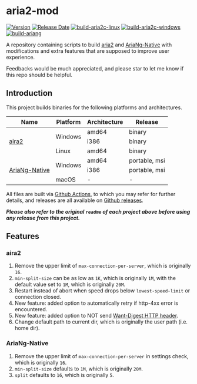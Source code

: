 # aria2-mod
[![Version](https://img.shields.io/github/v/release/Elypha/aria2-alter)](https://github.com/Elypha/aria2-alter/releases)
[![Release Date](https://img.shields.io/github/release-date/Elypha/aria2-alter)](https://github.com/Elypha/aria2-alter/releases)
[![build-aria2c-linux](https://github.com/Elypha/aria2-alter/actions/workflows/build-aria2c-linux.yml/badge.svg)](https://github.com/Elypha/aria2-alter/actions/workflows/build-aria2c-linux.yml)
[![build-aria2c-windows](https://github.com/Elypha/aria2-alter/actions/workflows/build-aria2c-windows.yml/badge.svg)](https://github.com/Elypha/aria2-alter/actions/workflows/build-aria2c-windows.yml)
[![build-ariang](https://github.com/Elypha/aria2-alter/actions/workflows/build-ariang.yml/badge.svg)](https://github.com/Elypha/aria2-alter/actions/workflows/build-ariang.yml)

A repository containing scripts to build [aria2](https://github.com/aria2/aria2) and [AriaNg-Native](https://github.com/mayswind/AriaNg-Native) with modifications and extra features that are supposed to improve user experience.

Feedbacks would be much appreciated, and please star to let me know if this repo should be helpful.

## Introduction

This project builds binaries for the following platforms and architectures.

<table>
    <thead>
        <tr>
            <th>Name</th>
            <th>Platform</th>
            <th>Architecture</th>
            <th>Release</th>
        </tr>
    </thead>
    <tbody>
        <tr>
            <td rowspan=3><a href="https://github.com/aria2/aria2">aira2</a></td>
            <td rowspan=2>Windows</td>
            <td>amd64</td>
            <td>binary</td>
        </tr>
        <tr>
            <td>i386</td>
            <td>binary</td>
        </tr>
        <tr>
            <td>Linux</td>
            <td>amd64</td>
            <td>binary</td>
        </tr>
        <tr>
            <td rowspan=3><a href="https://github.com/mayswind/AriaNg-Native">AriaNg-Native</a></td>
            <td rowspan=2>Windows</td>
            <td>amd64</td>
            <td>portable, msi</td>
        </tr>
        <tr>
            <td>i386</td>
            <td>portable, msi</td>
        </tr>
        <tr>
            <td>macOS</td>
            <td>-</td>
            <td>-</td>
        </tr>
    </tbody>
</table>

All files are built via [Github Actions](https://github.com/Elypha/aria2-alter/actions), to which you may refer for further details, and releases are all available on [Github releases](https://github.com/Elypha/aria2-alter/releases).

*__Please also refer to the original `readme` of each project above before using any release from this project.__*

## Features

### aira2

1. Remove the upper limit of `max-connection-per-server`, which is originally `16`.
2. `min-split-size` can be as low as `1K`, which is originally `1M`, with the default value set to `1M`, which is originally `20M`.
3. Restart instead of abort when speed drops below `lowest-speed-limit` or connection closed.
4. New feature: added option to automatically retry if http-4xx error is encountered.
5. New feature: added option to NOT send [Want-Digest HTTP header](https://developer.mozilla.org/en-US/docs/Web/HTTP/Headers/Want-Digest).
6. Change default path to current dir, which is originally the user path (i.e. home dir).

### AriaNg-Native

1. Remove the upper limit of `max-connection-per-server` in settings check, which is originally `16`.
2. `min-split-size` defaults to `1M`, which is originally `20M`.
3. `split` defaults to `16`, which is originally `5`.

